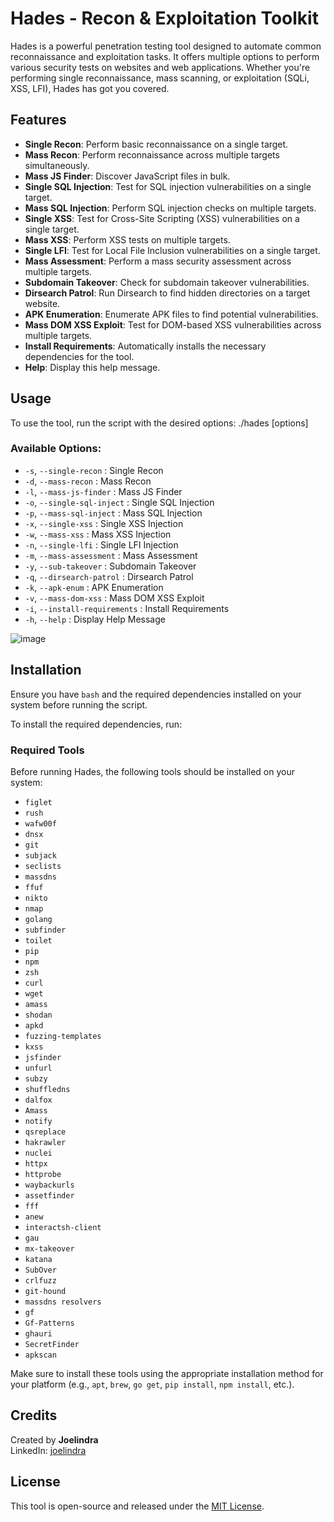# Hades - Recon & Exploitation Toolkit

Hades is a powerful penetration testing tool designed to automate common reconnaissance and exploitation tasks. It offers multiple options to perform various security tests on websites and web applications. Whether you're performing single reconnaissance, mass scanning, or exploitation (SQLi, XSS, LFI), Hades has got you covered.

## Features

- **Single Recon**: Perform basic reconnaissance on a single target.
- **Mass Recon**: Perform reconnaissance across multiple targets simultaneously.
- **Mass JS Finder**: Discover JavaScript files in bulk.
- **Single SQL Injection**: Test for SQL injection vulnerabilities on a single target.
- **Mass SQL Injection**: Perform SQL injection checks on multiple targets.
- **Single XSS**: Test for Cross-Site Scripting (XSS) vulnerabilities on a single target.
- **Mass XSS**: Perform XSS tests on multiple targets.
- **Single LFI**: Test for Local File Inclusion vulnerabilities on a single target.
- **Mass Assessment**: Perform a mass security assessment across multiple targets.
- **Subdomain Takeover**: Check for subdomain takeover vulnerabilities.
- **Dirsearch Patrol**: Run Dirsearch to find hidden directories on a target website.
- **APK Enumeration**: Enumerate APK files to find potential vulnerabilities.
- **Mass DOM XSS Exploit**: Test for DOM-based XSS vulnerabilities across multiple targets.
- **Install Requirements**: Automatically installs the necessary dependencies for the tool.
- **Help**: Display this help message.

## Usage

To use the tool, run the script with the desired options:
./hades [options]


### Available Options:
- `-s`, `--single-recon` : Single Recon
- `-d`, `--mass-recon` : Mass Recon
- `-l`, `--mass-js-finder` : Mass JS Finder
- `-o`, `--single-sql-inject` : Single SQL Injection
- `-p`, `--mass-sql-inject` : Mass SQL Injection
- `-x`, `--single-xss` : Single XSS Injection
- `-w`, `--mass-xss` : Mass XSS Injection
- `-n`, `--single-lfi` : Single LFI Injection
- `-m`, `--mass-assessment` : Mass Assessment
- `-y`, `--sub-takeover` : Subdomain Takeover
- `-q`, `--dirsearch-patrol` : Dirsearch Patrol
- `-k`, `--apk-enum` : APK Enumeration
- `-v`, `--mass-dom-xss` : Mass DOM XSS Exploit
- `-i`, `--install-requirements` : Install Requirements
- `-h`, `--help` : Display Help Message

![image](https://github.com/user-attachments/assets/ee3c027b-a98a-4403-a392-7553a9282785)

## Installation

Ensure you have `bash` and the required dependencies installed on your system before running the script.

To install the required dependencies, run:


### Required Tools
Before running Hades, the following tools should be installed on your system:

- `figlet`
- `rush`
- `wafw00f`
- `dnsx`
- `git`
- `subjack`
- `seclists`
- `massdns`
- `ffuf`
- `nikto`
- `nmap`
- `golang`
- `subfinder`
- `toilet`
- `pip`
- `npm`
- `zsh`
- `curl`
- `wget`
- `amass`
- `shodan`
- `apkd`
- `fuzzing-templates`
- `kxss`
- `jsfinder`
- `unfurl`
- `subzy`
- `shuffledns`
- `dalfox`
- `Amass`
- `notify`
- `qsreplace`
- `hakrawler`
- `nuclei`
- `httpx`
- `httprobe`
- `waybackurls`
- `assetfinder`
- `fff`
- `anew`
- `interactsh-client`
- `gau`
- `mx-takeover`
- `katana`
- `SubOver`
- `crlfuzz`
- `git-hound`
- `massdns resolvers`
- `gf`
- `Gf-Patterns`
- `ghauri`
- `SecretFinder`
- `apkscan`

Make sure to install these tools using the appropriate installation method for your platform (e.g., `apt`, `brew`, `go get`, `pip install`, `npm install`, etc.).

## Credits

Created by **Joelindra**  
LinkedIn: [joelindra](https://www.linkedin.com/in/joelindra)

## License

This tool is open-source and released under the [MIT License](LICENSE).
